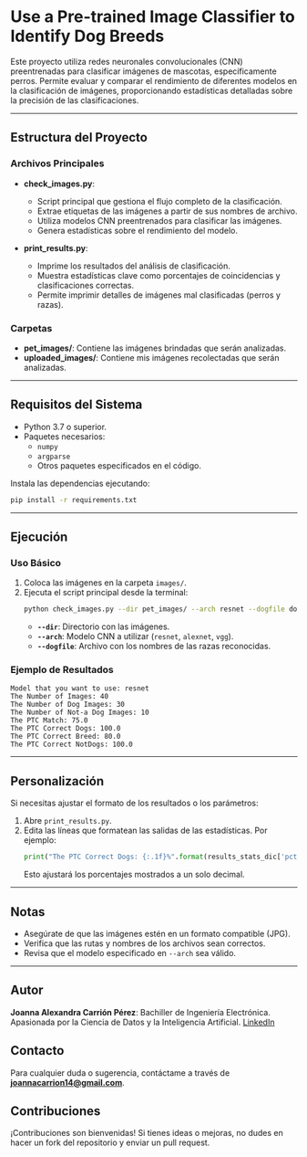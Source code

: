 # Use a Pre-trained Image Classifier to Identify Dog Breeds

Este proyecto utiliza redes neuronales convolucionales (CNN) preentrenadas para clasificar imágenes de mascotas, específicamente perros. Permite evaluar y comparar el rendimiento de diferentes modelos en la clasificación de imágenes, proporcionando estadísticas detalladas sobre la precisión de las clasificaciones.

---

## Estructura del Proyecto

### Archivos Principales

- **check_images.py**: 
  - Script principal que gestiona el flujo completo de la clasificación.
  - Extrae etiquetas de las imágenes a partir de sus nombres de archivo.
  - Utiliza modelos CNN preentrenados para clasificar las imágenes.
  - Genera estadísticas sobre el rendimiento del modelo.

- **print_results.py**: 
  - Imprime los resultados del análisis de clasificación.
  - Muestra estadísticas clave como porcentajes de coincidencias y clasificaciones correctas.
  - Permite imprimir detalles de imágenes mal clasificadas (perros y razas).

### Carpetas

- **pet_images/**: Contiene las imágenes brindadas que serán analizadas.
- **uploaded_images/**: Contiene mis imágenes recolectadas que serán analizadas.

---

## Requisitos del Sistema

- Python 3.7 o superior.
- Paquetes necesarios:
  - `numpy`
  - `argparse`
  - Otros paquetes especificados en el código.

Instala las dependencias ejecutando:
```bash
pip install -r requirements.txt
```

---

## Ejecución

### Uso Básico

1. Coloca las imágenes en la carpeta `images/`.
2. Ejecuta el script principal desde la terminal:
   ```bash
   python check_images.py --dir pet_images/ --arch resnet --dogfile dognames.txt
   ```
   - **`--dir`**: Directorio con las imágenes.
   - **`--arch`**: Modelo CNN a utilizar (`resnet`, `alexnet`, `vgg`).
   - **`--dogfile`**: Archivo con los nombres de las razas reconocidas.

### Ejemplo de Resultados

```
Model that you want to use: resnet
The Number of Images: 40 
The Number of Dog Images: 30 
The Number of Not-a Dog Images: 10
The PTC Match: 75.0
The PTC Correct Dogs: 100.0
The PTC Correct Breed: 80.0
The PTC Correct NotDogs: 100.0
```

---

## Personalización

Si necesitas ajustar el formato de los resultados o los parámetros:

1. Abre `print_results.py`.
2. Edita las líneas que formatean las salidas de las estadísticas. Por ejemplo:
   ```python
   print("The PTC Correct Dogs: {:.1f}%".format(results_stats_dic['pct_correct_dogs']))
   ```
   Esto ajustará los porcentajes mostrados a un solo decimal.

---

## Notas

- Asegúrate de que las imágenes estén en un formato compatible (JPG).
- Verifica que las rutas y nombres de los archivos sean correctos.
- Revisa que el modelo especificado en `--arch` sea válido.

---

## Autor
**Joanna Alexandra Carrión Pérez**: Bachiller de Ingeniería Electrónica. Apasionada por la Ciencia de Datos y la Inteligencia Artificial. [LinkedIn](https://www.linkedin.com/in/joanna-carrion-perez/)

## Contacto
Para cualquier duda o sugerencia, contáctame a través de **joannacarrion14@gmail.com**.

## Contribuciones
¡Contribuciones son bienvenidas! Si tienes ideas o mejoras, no dudes en hacer un fork del repositorio y enviar un pull request. 

